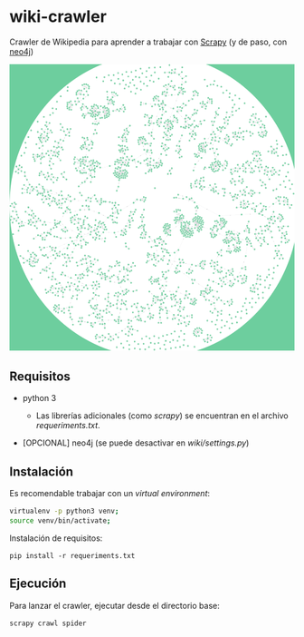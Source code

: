 # wiki-crawler

Crawler de Wikipedia para aprender a trabajar con [Scrapy](https://scrapy.org/)
(y de paso, con [neo4j](https://neo4j.com/))

![Example image](images/graph_readme.png)

## Requisitos

- python 3

	- Las librerías adicionales (como *scrapy*) se encuentran en el archivo *requeriments.txt*. 

- [OPCIONAL] neo4j (se puede desactivar en *wiki/settings.py*)

## Instalación

Es recomendable trabajar con un *virtual environment*:

``` sh
virtualenv -p python3 venv;
source venv/bin/activate;
```

Instalación de requisitos:

```
pip install -r requeriments.txt
```


## Ejecución

Para lanzar el crawler, ejecutar desde el directorio base:

```
scrapy crawl spider
```
